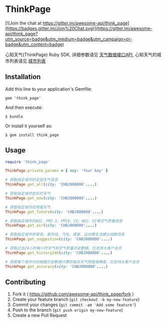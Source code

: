 # ThinkPage

[![Join the chat at https://gitter.im/awesome-api/think_page](https://badges.gitter.im/Join%20Chat.svg)](https://gitter.im/awesome-api/think_page?utm_source=badge&utm_medium=badge&utm_campaign=pr-badge&utm_content=badge)

心知天气(ThinkPage) Ruby SDK, 详细参数请见 [天气数据接口API](http://www.thinkpage.cn/weather/api/), 心知天气的城市列表请见 [城市列表](http://www.thinkpage.cn/weather/api/cities.aspx)

## Installation

Add this line to your application's Gemfile:

    gem 'think_page'

And then execute:

    $ bundle

Or install it yourself as:

    $ gem install think_page

## Usage

```ruby
require 'think_page'

ThinkPage.private_params = { key: 'Your key' }

# 获取指定城市的全部天气信息
ThinkPage.get_all(city: 'CHBJ000000'....)

# 获取指定城市的实时天气
ThinkPage.get_now(city: 'CHBJ000000'....)

# 获取指定城市的预报天气
ThinkPage.get_future(city: 'CHBJ000000'....)

# 获取指定城市的AQI、PM2.5、PM10、CO、NO2、O3等空气质量信息
ThinkPage.get_air(city: 'CHBJ000000'....)

# 获取指定城市的穿衣、紫外线、汽车、感冒、运动等生活建议指数信息
ThinkPage.get_suggestion(city: 'CHBJ000000'....)

# 获取过去24小时每小时天气和空气质量历史数据。仅支持大客户会员
ThinkPage.get_history24h(city: 'CHBJ000000'....)

# 获取每个城市分别根据历史数据计算的每天天气预报准确度。仅支持大客户会员
ThinkPage.get_accuracy(city: 'CHBJ000000'....)
```

## Contributing

1. Fork it ( https://github.com/awesome-api/think_page/fork )
2. Create your feature branch (`git checkout -b my-new-feature`)
3. Commit your changes (`git commit -am 'Add some feature'`)
4. Push to the branch (`git push origin my-new-feature`)
5. Create a new Pull Request
